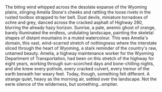 The biting wind whipped across the desolate expanse of the Wyoming plains, stinging Amelia Stone's cheeks and rattling the loose rivets in the rusted toolbox strapped to her belt.  Dust devils, miniature tornadoes of ochre and grey, danced across the cracked asphalt of Highway 280, blurring the already hazy horizon.  Sunrise, a pale, anemic ghost of orange, barely illuminated the endless, undulating landscape, painting the skeletal shapes of distant mountains in a muted watercolour. This was Amelia's domain, this vast, wind-scarred stretch of nothingness where the interstate sliced through the heart of Wyoming, a stark reminder of the country's raw, untamed beauty.  Amelia, a highway maintenance worker for the Wyoming Department of Transportation, had been on this stretch of the highway for eight years, working through sun-scorched days and bone-chilling nights, and she knew every pothole, every cracked culvert, every tremor of the earth beneath her weary feet.  Today, though, something felt different.  A strange quiet, heavy as the morning air, settled over the landscape.  Not the eerie silence of the wilderness, but something…emptier.
